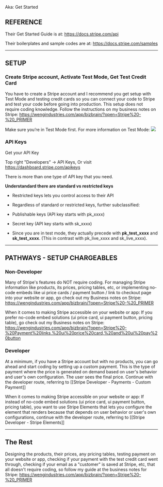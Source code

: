 Aka: Get Started

## REFERENCE

Their Get Started Guide is at:
https://docs.stripe.com/api

Their boilerplates and sample codes are at:
https://docs.stripe.com/samples

---

## SETUP

### Create Stripe account, Activate Test Mode, Get Test Credit Card
You have to create a Stripe account and I recommend you get setup with Test Mode and testing credit cards so you can connect your code to Stripe and test your code before going into production. This setup does not require coding knowledge. Follow the instructions on my business notes on Stripe:  https://wengindustries.com/app/bizbrain/?open=Stripe%20-%20_PRIMER

Make sure you’re in Test Mode first. For more information on Test Mode:
![](460aIq1.png)

### API Keys

Get your API Key  

Top right "Developers" -> API Keys, Or visit https://dashboard.stripe.com/apikeys

There is more than one type of API key that you need. 

**Understandard there are standard vs restricted keys**
- Restricted keys lets you control access to their API
- Regardless of standard or restricted keys, further subclassified:

- Publishable keys (API key starts with pk_xxxx)
- Secret key (API key starts with sk_xxxx)

- Since you are in test mode, they actually precede with **pk_test_xxxx** and **sk_test_xxxx**. (This in contrast with pk_live_xxxx and sk_live_xxxx).


---

## PATHWAYS - SETUP CHARGEABLES 

### Non-Developer
Many of Stripe's features do NOT require coding. For managing Stripe information like products, its prices, pricing tables, etc, or implementing no-code embeds like ui price cards / payment button / link to checkout page into your website or app, go check out my Business notes on Stripe: https://wengindustries.com/app/bizbrain/?open=Stripe%20-%20_PRIMER

When it comes to making Stripe accessible on your website or app:
If you prefer no-code embed solutions (ui price card, ui payment button, pricing table), go check out my Business notes on Stripe: https://wengindustries.com/app/bizbrain/?open=Stripe%20-%20Payment%20links,%20ui%20price%20card,%20and%20ui%20pay%20button
### Developer
At a minimum, if you have a Stripe account but with no products, you can go ahead and start coding by setting up a custom payment. This is the type of payment where the price is generated on demand based on user's behavior and user's own configuration. The user sees the final price. Continue with the developer route, referring to [[Stripe Developer - Payments - Custom Payment]]

When it comes to making Stripe accessible on your website or app:
If instead of no-code embed solutions (ui price card, ui payment button, pricing table), you want to use Stripe Elements that lets you configure the element that renders because that depends on user behavior or user's own configurations, continue with the developer route, referring to [[Stripe Developer - Stripe Elements]]

---

## The Rest

Designing the products, their prices, any pricing tables, testing payment on your website or app, checking if your payment with the test credit card went through, checking if your email as a "customer" is saved at Stripe, etc, that all doesn't require coding, so follow my guide at the business notes for Stripe: https://wengindustries.com/app/bizbrain/?open=Stripe%20-%20_PRIMER

